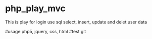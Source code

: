# php_play_mvc
This is play for login use sql select, insert, update and delet user data

#usage
php5, jquery, css, html
#test git
